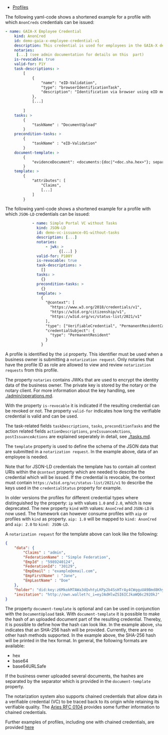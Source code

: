 <!-- TOC -->

- [Profiles](#profiles)

<!-- /TOC -->

The following yaml-code shows a shortened example for a profile with which `AnonCreds` credentials can be issued:
```yml
- name: GAIA-X Employee Credential
    kind: AnonCred
    id: demo-gaia-x-employee-credential-v1
    description: This credential is used for employees in the GAIA-X demonstration.
    notaries:
     [...] (see admin documentation for details on this  part)
    is-revocable: true
    valid-for: P1Y
    task-descriptions: >
        [
            {
                "name": "eID-Validation",
                "type": "browserIdentificationTask",
                "description": "Identification via browser using eID means."
            },
            [...]
            
        ]
    tasks: >
        {
            "taskName" : "DocumentUpload"
        }
    precondition-tasks: >
        {
            "taskName" : "eID-Validation"
        }
    document-template: >
        {
            "evidenceDocument": <documents:{doc|"<doc.sha.hex>"}; separator=" ,">
        }
    template: >
        {
            "attributes": [
                "Claims",
                [...]
            ]
        }
```

The following yaml-code shows a shortened example for a profile with which `JSON-LD` credentials can be issued:
```yml
            - name: Simple Portal VC without Tasks
              kind: JSON-LD
              id: demo-vc-issuance-01-without-tasks
              description: [...]
              notaries:
                  - jwk: >
                        {[...] }
              valid-for: P100Y
              is-revocable: true
              task-descriptions: >
                []
              tasks: >
                {}
              precondition-tasks: >
                {}
              template: >
                {
                  "@context": [
                    "https://www.w3.org/2018/credentials/v1",
                    "https://w3id.org/citizenship/v1",
                    "https://w3id.org/vc/status-list/2021/v1"
                  ],
                  "type": ["VerifiableCredential", "PermanentResidentCard"],
                  "credentialSubject": {
                    "type": "PermanentResident"
                  }
                }
```


A profile is identified by the `id` property.
This identifier must be used when a business owner is submitting a `notarization request`. 
Only notaries that have the profile ID as role are allowed to view and review `notarization requests` from this profile.

The property `notaries` contains JWKs that are used to encrypt the identity data of the business owner.
The private key is stored by the notary or the notary client.
For more information about the key handling, see [./admin/operations.md](./admin/operations.md).

With the property `is-revocable` it is indicated if the resulting credential can be revoked or not.
The property `valid-for` indicates how long the verifiable credential is valid and can be used.

The task-related fields `taskDescriptions`, `tasks`, `preconditionTasks` and the action related fields `actionDescriptions`, `preIssuanceActions`, `postIssuanceActions` are explained seperately in detail, see [./tasks.md](./tasks.md).

The `template` property is used to define the schema of the JSON data that are submitted in a `notarization request`.
In the example above, data of an employee is needed.

Note that for JSON-LD credentials the template has to contain all context URIs within the `@context` property which are needed to describe the credential which will be issued.
If the credential is revocable, the context must contain `https://w3id.org/vc/status-list/2021/v1` to describe the keys used in the `credentialStatus` property for example.

In older versions the profiles for different credential types where distinguished by the property: `ip` with values `1.0` and `2.0`, which is now deprecated.
The new property `kind` with values: `AnonCred` and `JSON-LD` is now used.
The framework can however consume profiles with `aip` or profiles with `kind` as property.
`aip: 1.0` will be mapped to `kind: AnonCred` and `aip: 2.0` to `kind: JSON-LD`.

A `notarization request` for the template above can look like the following:

```json
{
    "data": {
        "Claims" : "admin",
        "FederationName" : "Simple Federation",
        "EmpId" : "5989240124",
        "FederationId": "30129",
        "EmpEmail" : "example@email.com",
        "EmpFirstName" : "Jane",
        "EmpLastName" : "Doe"
    },
    "holder": "did:key:z6MkokM7AWa3dQvhtyLKPp2b4SsHTrAy4CWqquUA9Bmd8Khy",
    "invitation": "http://own.wallet?c_i=eyJAdHlwZSI6ICJkaWQ6c292OkJ"
}
```

The property `document-template` is optional and can be used in conjunction with the `DocumentUpload` task.
With `document-template` it is possible to make the hash of an uploaded document part of the resulting credential.
Thereby, it is possible to define how the hash can look like.
In the example above, `sha` indicates that an SHA-256 hash will be provided.
Currently, there are no other hash methods supported.
In the example above, the SHA-256 hash will be printed in the hex format.
In general, the following formats are available:

* hex
* base64
* base64URLSafe

If the business owner uploaded several documents, the hashes are separated by the separator which is provided in the `document-template` property.

The notarization system also supports chained credentials that allow data in a verifiable credential (VC) to be traced back to its origin while retaining its verifiable quality.
The [Aries RFC 0104](https://github.com/hyperledger/aries-rfcs/blob/main/concepts/0104-chained-credentials/README.md) provides some further information to chained credentials.

Further examples of profiles, including one with chained credentials, are provided [here](./services/profile-config-example.yaml)
